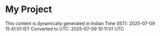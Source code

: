 # My Project

This content is dynamically generated in Indian Time (IST): 2025-07-09 15:41:01 IST
Converted to UTC: 2025-07-09 10:11:01 UTC
